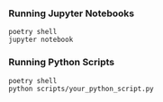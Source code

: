 
### Running Jupyter Notebooks

  ```shell
  poetry shell
  jupyter notebook
  ```


### Running Python Scripts

  ```shell
  poetry shell
  python scripts/your_python_script.py
  ```